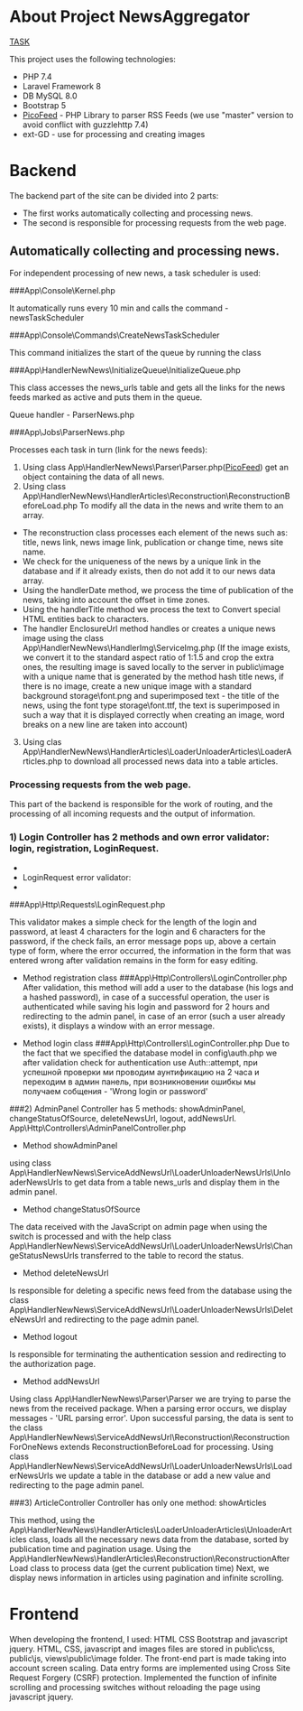 # About Project NewsAggregator

[TASK](https://github.com/dionisiy13/laravel-task-internship/blob/main/README.md)

This project uses the following technologies:

- PHP 7.4
- Laravel Framework 8
- DB MySQL 8.0
- Bootstrap 5
- [PicoFeed](https://packagist.org/packages/nicolus/picofeed) - PHP Library to parser RSS Feeds (we use "master" version to avoid conflict with guzzlehttp 7.4)
- ext-GD - use for processing and creating images

# Backend
The backend part of the site can be divided into 2 parts:

- The first works automatically collecting and processing news.
- The second is responsible for processing requests from the web page.

## Automatically collecting and processing news.

For independent processing of new news, a task scheduler is used:

###App\Console\Kernel.php

It automatically runs every 10 min and calls the command - newsTaskScheduler

###App\Console\Commands\CreateNewsTaskScheduler

This command initializes the start of the queue by running the class

###App\HandlerNewNews\InitializeQueue\InitializeQueue.php

This class accesses the news_urls table and gets all the links for the news feeds marked as active and puts them in the queue.

Queue handler - ParserNews.php

###App\Jobs\ParserNews.php

Processes each task in turn (link for the news feeds):

1) Using class App\HandlerNewNews\Parser\Parser.php([PicoFeed](https://packagist.org/packages/nicolus/picofeed)) get an object containing the data of all news.
2) Using class App\HandlerNewNews\HandlerArticles\Reconstruction\ReconstructionBeforeLoad.php To modify all the data in the news and write them to an array.
- The reconstruction class processes each element of the news such as: title, news link, news image link, publication or change time, news site name.
- We check for the uniqueness of the news by a unique link in the database and if it already exists, then do not add it to our news data array.
- Using the handlerDate method, we process the time of publication of the news, taking into account the offset in time zones.
- Using the handlerTitle method we process the text to Convert special HTML entities back to characters.
- The handler EnclosureUrl method handles or creates a unique news image using the class App\HandlerNewNews\HandlerImg\ServiceImg.php (If the image exists, we convert it to the standard aspect ratio of 1:1.5 and crop the extra ones, the resulting image is saved locally to the server in public\image with a unique name that is generated by the method hash title news, if there is no image, create a new unique image with a standard background storage\font.png and superimposed text - the title of the news, using the font type storage\font.ttf, the text is superimposed in such a way that it is displayed correctly when creating an image, word breaks on a new line are taken into account)
3) Using clas App\HandlerNewNews\HandlerArticles\LoaderUnloaderArticles\LoaderArticles.php to download all processed news data into a table articles.


### Processing requests from the web page.

This part of the backend is responsible for the work of routing, and the processing of all incoming requests and the output of information.

### 1) Login Controller has 2 methods and own error validator: login, registration, LoginRequest.
- 
- LoginRequest error validator:
- 
###App\Http\Requests\LoginRequest.php

This validator makes a simple check for the length of the login and password, at least 4 characters for the login and 6 characters for the password, if the check fails, an error message pops up, above a certain type of form, where the error occurred, the information in the form that was entered wrong after validation remains in the form for easy editing.

- Method registration class
###App\Http\Controllers\LoginController.php
After validation, this method will add a user to the database (his logs and a hashed password), in case of a successful operation, the user is authenticated while saving his login and password for 2 hours and redirecting to the admin panel, in case of an error (such a user already exists), it displays a window with an error message.

- Method login class
###App\Http\Controllers\LoginController.php
Due to the fact that we specified the database model in config\auth.php we after validation check for authentication use Auth::attempt, при успешной проверки ми проводим аунтификацию на 2 часа и переходим в админ панель, при возникновении ошибкы мы получаем собщения - 'Wrong login or password'

###2) AdminPanel Controller has 5 methods: showAdminPanel, changeStatusOfSource, deleteNewsUrl, logout, addNewsUrl.
App\Http\Controllers\AdminPanelController.php

- Method showAdminPanel

using class App\HandlerNewNews\ServiceAddNewsUrl\LoaderUnloaderNewsUrls\UnloaderNewsUrls to get data from a table news_urls and display them in the admin panel.

- Method changeStatusOfSource

The data received with the JavaScript on admin page when using the switch is processed and with the help class App\HandlerNewNews\ServiceAddNewsUrl\LoaderUnloaderNewsUrls\ChangeStatusNewsUrls transferred to the table to record the status.

- Method deleteNewsUrl

Is responsible for deleting a specific news feed from the database using the class App\HandlerNewNews\ServiceAddNewsUrl\LoaderUnloaderNewsUrls\DeleteNewsUrl and redirecting to the page admin panel.

- Method logout

Is responsible for terminating the authentication session and redirecting to the authorization page.

- Method addNewsUrl

Using class App\HandlerNewNews\Parser\Parser we are trying to parse the news from the received package.
When a parsing error occurs, we display messages - 'URL parsing error'.
Upon successful parsing, the data is sent to the class App\HandlerNewNews\ServiceAddNewsUrl\Reconstruction\ReconstructionForOneNews extends ReconstructionBeforeLoad for processing.
Using class App\HandlerNewNews\ServiceAddNewsUrl\LoaderUnloaderNewsUrls\LoaderNewsUrls we update a table in the database or add a new value and redirecting to the page admin panel.

###3) ArticleController Controller has only one method: showArticles

This method, using the App\HandlerNewNews\HandlerArticles\LoaderUnloaderArticles\UnloaderArticles class, loads all the necessary news data from the database, sorted by publication time and pagination usage.
Using the App\HandlerNewNews\HandlerArticles\Reconstruction\ReconstructionAfterLoad class to process data (get the current publication time)
Next, we display news information in articles using pagination and infinite scrolling.

# Frontend

When developing the frontend, I used: HTML CSS Bootstrap and javascript jquery. HTML, CSS, javascript and images files are stored in public\css, public\js, views\public\image folder. The front-end part is made taking into account screen scaling.
Data entry forms are implemented using Cross Site Request Forgery (CSRF) protection.
Implemented the function of infinite scrolling and processing switches without reloading the page using javascript jquery.

